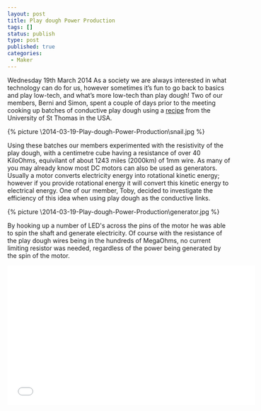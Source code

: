 ```yaml
---
layout: post
title: Play dough Power Production
tags: []
status: publish
type: post
published: true
categories:
 - Maker 
---
```

Wednesday 19th March 2014
As a society we are always interested in what technology can do for us, however sometimes it’s fun to go back to basics and play low-tech, and what’s more low-tech than play dough!
Two of our members, Berni and Simon, spent a couple of days prior to the meeting cooking up batches of conductive play dough using a [recipe](http://courseweb.stthomas.edu/apthomas/SquishyCircuits/conductiveDough.htm) from the University of St Thomas in the USA.

{% picture \2014-03-19-Play-dough-Power-Production\snail.jpg %}

Using these batches our members experimented with the resistivity of the play dough, with a centimetre cube having a resistance of over 40 KiloOhms, equivilant of about 1243 miles (2000km) of 1mm wire.
As many of you may already know most DC motors can also be used as generators. Usually a motor converts electricity energy into rotational kinetic energy; however if you provide rotational energy it will convert this kinetic energy to electrical energy.  One of our member, Toby, decided to investigate the efficiency of this idea when using play dough as the conductive links.

{% picture \2014-03-19-Play-dough-Power-Production\generator.jpg %}

By hooking up a number of LED's across the pins of the motor he was able to spin the shaft and generate electricity. Of course with the resistance of the play dough wires being in the hundreds of MegaOhms, no current limiting resistor was needed, regardless of the power being generated by the spin of the motor. 

<iframe width="560" height="315" src="//www.youtube.com/embed/wqbbvdxNTao" frameborder="0" allowfullscreen></iframe>


